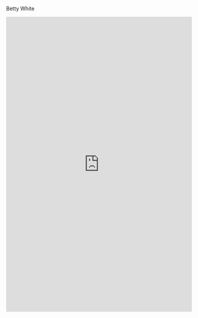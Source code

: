 Betty White

<iframe src="https://cdn.knightlab.com/libs/timeline3/latest/embed/index.html?source=1g7m4T3kbES4X-AHd6tdygZ1Bh5TbFLYOLOTjcbNsmD0&font=Default&lang=en&initial_zoom=2&height=650" frameborder="0" width="100%" height="800"></iframe>
